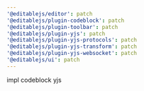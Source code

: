 ```yaml
---
'@editablejs/editor': patch
'@editablejs/plugin-codeblock': patch
'@editablejs/plugin-toolbar': patch
'@editablejs/plugin-yjs': patch
'@editablejs/plugin-yjs-protocols': patch
'@editablejs/plugin-yjs-transform': patch
'@editablejs/plugin-yjs-websocket': patch
'@editablejs/ui': patch
---
```


impl codeblock yjs
